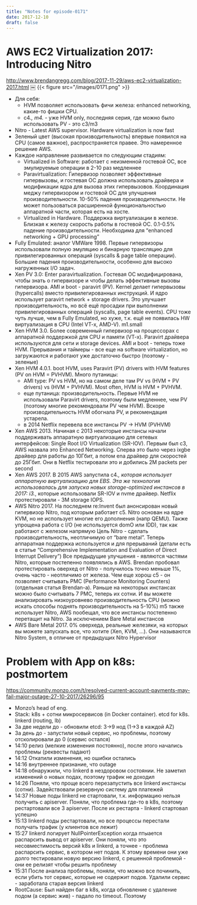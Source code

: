```yaml
---
title: "Notes for episode-0171"
date: 2017-12-10
draft: false
---
```


# AWS EC2 Virtualization 2017: Introducing Nitro
http://www.brendangregg.com/blog/2017-11-29/aws-ec2-virtualization-2017.html
￼
{{< figure src="/images/0171.png" >}}

- Для себя:
  - HVM позволяет использовать фичи железа: enhanced networking, какие-то фишки CPU.
  - с4.*, m4.* - уже HVM only, последняя серия, где можно было использовать PV - это c3/m3
- Nitro - Latest AWS supervisor. Hardware virtualization is now fast
- Зеленый цвет (высокая производительность) впервые появился на CPU (самое важное), распространяется правее. Это намеренное решение AWS.
- Каждое направление развивается по следующим стадиям:
    - Virtualized in Software: работает с неизменной гостевой ОС, все эмулируемые операции в 2-10 раз медленнее
    - Paravirtualization: Гипервизор позволяет эффективные гипервызовы, и гостевая ОС должна использовать драйвера и модификации ядра для вызова этих гипервызовов. Координация меджу гипервизором и гостевой ОС для улучшения производительности. 10-50% падения производительности. Не может пользоваться расширенной функциональностью аппаратной части, которая есть на хосте.
    - Virtualized in Hardware. Поддержка виртуализации в железе. Близкая к железу скорость работы в гостевой ОС. 0.1-0.5% падение производительности. Необходима для “enhanced networking + GPU processing”
- Fully Emulated: аналог VMWare 1998. Первые гипервизоры использовали полную эмуляцию и бинарную трансляцию для привилегированных операций (syscalls & page table операции). Большие падения производительности, особенно для высоко нагруженных I/O задач.
- Xen PV 3.0: Enter paravirtualization. Гостевая ОС модифицирована, чтобы знать о гипервизоре и чтобы делать эффективные вызовы гипервизора. AMI и boot - paravirt (PV). Kernel делает гипервызовы (hypercalls) вместо привилегированных инструкций. И ядро использует paravirt network + storage drivers. Это улучшает производительность, но всё ещё просадки при выполнении привилегированных операций (syscalls, page table events). CPU тоже чуть лучше, чем в Fully Emulated, но хуже, т.к. ещё не появилась HW виртуализация в CPU (Intel VT-x, AMD-V). m1.small
- Xen HVM 3.0. Более современный гипервизор на процессорах с аппаратной поддержкой для CPU и памяти (VT-x). Paravirt драйвера используются для сети и storage devices. AMI и boot - теперь тоже HVM. Прерывания и таймеры - все еще на software virtualization, но загружаются и работают уже достаточно быстро (поэтому - зеленые)
- Xen HVM 4.0.1. boot HVM, uses Paravirt (PV) drivers with HVM features (PV on HVM = PVHVM). Много путаницы:
    - AMI type: PV vs HVM, но на самом деле там PV vs (HVM + PV drivers) vs (HVM + PVHVM). Most often, HVM is HVM + PVHVM.
    - еще путаница: производительность. Первые HVM не использовали Paravirt drivers, поэтому были медленнее, чем PV (поэтому многие рекомендовали PV чем HVM). Вскоре производительность HVM обогнала PV, и рекомендация устарела.
    - в 2014 Netflix перевела все инстансы PV -> HVM (PVHVM)
- Xen AWS 2013. Начиная c 2013 некоторые инстансы начали поддерживать аппаратную виртуализацию для сетевых интерфейсов: Single Root I/O Virtualization (SR-IOV). Первым был c3, AWS назвала это Enhanced Networking. Сперва это было через ixgbe драйвер для работы до 10Гбит, а потом ena драйвер для скоростей до 25Гбит. Они в Netflix тестировали это и добились 2М packets per second
- Xen AWS 2017. В 2015 AWS запустила c4.*, которая использует аппаратную виртуализацию для EBS. Эта же технология использовалась для запуска новых storage-optimized инстансов в 2017: i3.*, которые использовали SR-IOV и nvme драйвер. Netflix протестировали - 3М storage IOPS.
- AWS Nitro 2017. На последнем re:Invent был анонсирован новый гипервизор Nitro, под которым работает c5. Nitro основан на ядре KVM, но не использует многие его дополнения (напр QEMU). Также упрощена работа с I/O (не используется domO  или IDD), так как работают с железом напрямую Цель Nitro - сделать производительность, неотличимую от “bare metal”. Теперь аппаратная поддержка используется и для прерываний (детали есть в статье “Comprehensive  Implementation and Evaluation  of Direct Interrupt Delivery”) Все предыдущие улучшения - являются частями Nitro, которые постепенно появлялись в AWS. Brendan пробовал протестировать оверхед от Nitro - получилось точно меньше 1%, очень часто - неотличимо от железа. Чем еще хорош c5 - он позволяет считывать PMC (Performance Monitoring Counters) (отдельная статья Brendan-а). Раньше на некоторых инстансах можно было считывать 7 PMC, теперь их сотни. И вы можете анализировать низкоуровнево производительность CPU (можно искать способы поднять производительность на 5-10%) m5 также использует Nitro, AWS пообещал, что все инстансы постепенно перетащит на Nitro. За исключением Bare Metal инстансов
- AWS Bare Metal 2017. 0% оверхеда, реальные железяки, на которых вы можете запускать все, что хотите (Xen, KVM, …). Они называются Nitro System, в отличие от предыдущих Nitro Hypervisor


# Problem with App on k8s: postmortem
https://community.monzo.com/t/resolved-current-account-payments-may-fail-major-outage-27-10-2017/26296/95

- Monzo’s head of eng.
- Stack: k8s + сотни микросервисов (in Docker container). etcd for k8s. linkerd (routing, lb)
- За две недели до - обновили etcd: 3->9 нод (1->3 в каждой AZ)
- За день до - запустили новый сервис, но проблемы, поэтому отсколировали до 0 (сервис остался)
- 14:10 релиз (мелкие изменения постоянно), после этого начались проблемы (реквесты падают)
- 14:12 Откатили изменения, но ошибки остались
- 14:16 внутреннее признание, что outage
- 14:18 обнаружили, что linkerd в нездоровом состоянии. Не заметил изменений о новых подах, поэтому трафик не доходил
- 14:26 Поняли, что проще всего перезапустить все linkerd инстансы (сотни). Задействовали резервную систему для платежей
- 14:37 Новые поды linkerd не стартовали, т.к. информацию нельзя получить с apiserver. Поняли, что проблема где-то в k8s, поэтому рестартовали все 3 apiserver. После их рестарта - linkerd стартовал успешно
- 15:13 linkerd поды рестартовали, но все процессы перестали получать трафик (у клиентов все лежит)
- 15:27 linkerd логирует NullPointerException когда птыается распарсить вывод от apiserver. Они поняли, что это несовместимость версий k8s и linkerd, а точнее - проблема распарсить сервис, в котором нет подов. К этому времени они уже долго тестировали новую версию linkerd, с решенной проблемой - они ее релизят чтобы решить проблему
- 15:31 После анализа проблемы, поняли, что можно все починить, если убить тот сервис, которые не содержит подов. Удалили сервис - заработала старая версия linkerd
- RootCause: Был найден баг в k8s, когда обновление с удаление подом (а сервис жив) - падало по timeout. Поэтому

